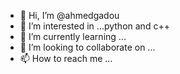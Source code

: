 - 👋 Hi, I’m @ahmedgadou
- 👀 I’m interested in ...python and c++
- 🌱 I’m currently learning ...
- 💞️ I’m looking to collaborate on ...
- 📫 How to reach me ...

<!---
ahmedgaou/ahmedgaou is a ✨ special ✨ repository because its `README.md` (this file) appears on your GitHub profile.
You can click the Preview link to take a look at your changes.
--->
